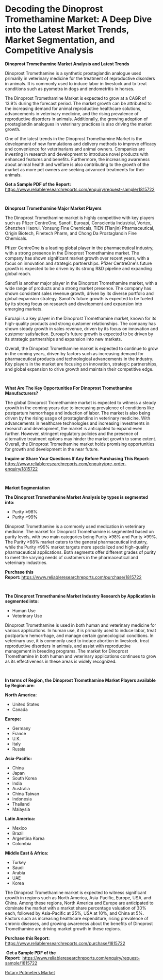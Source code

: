 <p><h1>Decoding the Dinoprost Tromethamine Market: A Deep Dive into the Latest Market Trends, Market Segmentation, and Competitive Analysis</h1></p><p><strong>Dinoprost Tromethamine Market Analysis and Latest Trends</strong></p>
<p><p>Dinoprost Tromethamine is a synthetic prostaglandin analogue used primarily in veterinary medicine for the treatment of reproductive disorders in animals. It is commonly used to induce labor in livestock and to treat conditions such as pyometra in dogs and endometritis in horses.</p><p>The Dinoprost Tromethamine Market is expected to grow at a CAGR of 13.9% during the forecast period. The market growth can be attributed to the increasing demand for animal reproductive healthcare solutions, advancements in veterinary medicine, and the rising prevalence of reproductive disorders in animals. Additionally, the growing adoption of prostaglandin analogues in veterinary practices is also driving the market growth.</p><p>One of the latest trends in the Dinoprost Tromethamine Market is the development of new formulations and delivery methods to improve efficacy and convenience for veterinarians and animal owners. Companies are investing in research and development to introduce novel products with enhanced features and benefits. Furthermore, the increasing awareness about animal health and welfare is also contributing to the growth of the market as more pet owners are seeking advanced treatments for their animals.</p></p>
<p><strong>Get a Sample PDF of the Report:&nbsp;</strong> <a href="https://www.reliableresearchreports.com/enquiry/request-sample/1815722">https://www.reliableresearchreports.com/enquiry/request-sample/1815722</a></p>
<p>&nbsp;</p>
<p><strong>Dinoprost Tromethamine Major Market Players</strong></p>
<p><p>The Dinoprost Tromethamine market is highly competitive with key players such as Pfizer CentreOne, Sanofi, Euroapi, Conscientia Industrial, Vortex, Shenzhen Haorui, Yonsung Fine Chemicals, TIEN (Tianjin) Pharmaceutical, Origin Biotech, Finetech Pharm, and Chong Da Prostaglandin Fine Chemicals.</p><p>Pfizer CentreOne is a leading global player in the pharmaceutical industry, with a strong presence in the Dinoprost Tromethamine market. The company has shown significant market growth over recent years, with a focus on innovation and strategic partnerships. Pfizer CentreOne's future growth is expected to be driven by its strong R&D pipeline and expanding global reach.</p><p>Sanofi is another major player in the Dinoprost Tromethamine market, with a wide range of products and a strong market presence. The company has shown consistent sales revenue growth, driven by its diverse portfolio and global expansion strategy. Sanofi's future growth is expected to be fueled by its strong focus on research and development and expansion into emerging markets.</p><p>Euroapi is a key player in the Dinoprost Tromethamine market, known for its high-quality products and strong customer relationships. The company has shown steady growth in sales revenue, driven by its focus on innovation and customer satisfaction. Euroapi's future growth is expected to be driven by its strategic partnerships and expansion into new markets.</p><p>Overall, the Dinoprost Tromethamine market is expected to continue to grow in the coming years, driven by factors such as increasing demand for pharmaceutical products and technological advancements in the industry. Key players in the market are focusing on innovation, strategic partnerships, and global expansion to drive growth and maintain their competitive edge.</p></p>
<p>&nbsp;</p>
<p><strong>What Are The Key Opportunities For Dinoprost Tromethamine Manufacturers?</strong></p>
<p><p>The global Dinoprost Tromethamine market is expected to witness a steady growth in the coming years due to increasing prevalence of conditions like postpartum hemorrhage and induction of labor. The market is also being driven by the rising usage of prostaglandins in veterinary medicine. With advancements in healthcare technologies and increasing investments in research and development, the market is anticipated to expand even further. However, stringent regulatory policies and the presence of alternative treatment options may hinder the market growth to some extent. Overall, the Dinoprost Tromethamine market holds promising opportunities for growth and development in the near future.</p></p>
<p><strong>Inquire or Share Your Questions If Any Before Purchasing This Report:</strong> <a href="https://www.reliableresearchreports.com/enquiry/pre-order-enquiry/1815722">https://www.reliableresearchreports.com/enquiry/pre-order-enquiry/1815722</a></p>
<p>&nbsp;</p>
<p><strong>Market Segmentation</strong></p>
<p><strong>The Dinoprost Tromethamine Market Analysis by types is segmented into:</strong></p>
<p><ul><li>Purity ≥98%</li><li>Purity ≥99%</li></ul></p>
<p><p>Dinoprost Tromethamine is a commonly used medication in veterinary medicine. The market for Dinoprost Tromethamine is segmented based on purity levels, with two main categories being Purity ≥98% and Purity ≥99%. The Purity ≥98% market caters to the general pharmaceutical industry, while the Purity ≥99% market targets more specialized and high-quality pharmaceutical applications. Both segments offer different grades of purity to meet the varying needs of customers in the pharmaceutical and veterinary industries.</p></p>
<p><strong>Purchase this Report:&nbsp;</strong><a href="https://www.reliableresearchreports.com/purchase/1815722">https://www.reliableresearchreports.com/purchase/1815722</a></p>
<p>&nbsp;</p>
<p><strong>The Dinoprost Tromethamine Market Industry Research by Application is segmented into:</strong></p>
<p><ul><li>Human Use</li><li>Veterinary Use</li></ul></p>
<p><p>Dinoprost Tromethamine is used in both human and veterinary medicine for various applications. In human use, it is primarily used to induce labor, treat postpartum hemorrhage, and manage certain gynecological conditions. In veterinary use, it is commonly used to induce abortion in livestock, treat reproductive disorders in animals, and assist with reproductive management in breeding programs. The market for Dinoprost Tromethamine in both human and veterinary applications continues to grow as its effectiveness in these areas is widely recognized.</p></p>
<p>&nbsp;</p>
<p><strong>In terms of Region, the Dinoprost Tromethamine Market Players available by Region are:</strong></p>
<p>
    <p> <strong> North America: </strong>
        <ul>
            <li>United States</li>
            <li>Canada</li>
        </ul>
        </p> 
    <p> <strong> Europe: </strong>
        <ul>
            <li>Germany</li>
            <li>France</li>
            <li>U.K.</li>
            <li>Italy</li>
            <li>Russia</li>
        </ul>
        </p> 
    <p> <strong> Asia-Pacific: </strong>
        <ul>
            <li>China</li>
            <li>Japan</li>
            <li>South Korea</li>
            <li>India</li>
            <li>Australia</li>
            <li>China Taiwan</li>
            <li>Indonesia</li>
            <li>Thailand</li>
            <li>Malaysia</li>
        </ul>
        </p> 
    <p> <strong> Latin America: </strong>
        <ul>
            <li>Mexico</li>
            <li>Brazil</li>
            <li>Argentina Korea</li>
            <li>Colombia</li>
        </ul>
        </p> 
    <p> <strong> Middle East & Africa: </strong>
        <ul>
            <li>Turkey</li>
            <li>Saudi</li>
            <li>Arabia</li>
            <li>UAE</li>
            <li>Korea</li>
        </ul>
    </p>
    </p>
<p><p>The Dinoprost Tromethamine market is expected to witness significant growth in regions such as North America, Asia-Pacific, Europe, USA, and China. Among these regions, North America and Europe are anticipated to dominate the market with a market share percentage valuation of 30% each, followed by Asia-Pacific at 25%, USA at 10%, and China at 5%. Factors such as increasing healthcare expenditure, rising prevalence of chronic diseases, and growing awareness about the benefits of Dinoprost Tromethamine are driving market growth in these regions.</p></p>
<p><strong>Purchase this Report: </strong><a href="https://www.reliableresearchreports.com/purchase/1815722">https://www.reliableresearchreports.com/purchase/1815722</a></p>
<p>&nbsp;<strong>Get a Sample PDF of the Report:&nbsp;&nbsp;</strong><a href="https://www.reliableresearchreports.com/enquiry/request-sample/1815722">https://www.reliableresearchreports.com/enquiry/request-sample/1815722</a></p>
<p><strong></strong></p>
<p><p><a href="https://eight-handstand-8fb.notion.site/Rotary-Potmeters-Market-Analysis-and-Market-Size-Global-Industry-Overview-Market-Segmentation-and--77fd556eb51949618dfd060837ab8c03">Rotary Potmeters Market</a></p></p>
